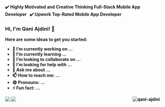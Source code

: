 
<b> ✔️ Highly Motivated and Creative Thinking Full-Stack Mobile App Developer<b>
&nbsp;
<b> ✔️ Upwork Top-Rated Mobile App Developer<b>
&nbsp;
  
### Hi, I'm Qani Ajdini! 👋

Here are some ideas to get you started:

- 🔭 I’m currently working on ...
- 🌱 I’m currently learning ...
- 👯 I’m looking to collaborate on ...
- 🤔 I’m looking for help with ...
- 💬 Ask me about ...
- 📫 How to reach me: ...
- 😄 Pronouns: ...
- ⚡ Fun fact: ...


<img src="https://github-readme-stats.vercel.app/api?username=qani-ajdini&&show_icons=true&include_all_commits=true">
<img src="https://github-readme-stats.vercel.app/api/top-langs/?username=qani-ajdini&layout=compact" />
<img align='right' src="https://komarev.com/ghpvc/?username=qani-ajdini" alt="qani-ajdini" />
